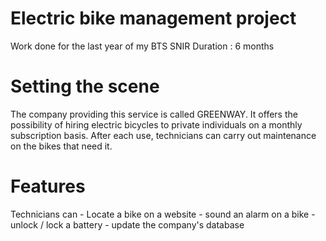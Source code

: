 # Electric bike management project
Work done for the last year of my BTS SNIR
Duration : 6 months

# Setting the scene
The company providing this service is called GREENWAY.
It offers the possibility of hiring electric bicycles to private individuals on a monthly subscription basis. After each use, technicians can carry out maintenance on the bikes that need it.

# Features
Technicians can - Locate a bike on a website
                - sound an alarm on a bike
                - unlock / lock a battery
                - update the company's database

